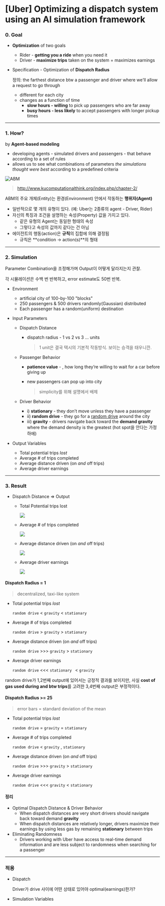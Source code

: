# [Uber] Optimizing a dispatch system using an AI simulation framework

### 0. Goal

- **Optimization** of two goals
  - Rider - **getting you a ride** when you need it
  - Driver - **maximize trips** taken on the system = maximizes earnings


- Specification - Optimization of **Dispatch Radius**

  정의: the farthest distance btw a passenger and driver
  where we'll allow a request to go through

  - different for each city
  - changes as a function of time
    - **slow hours - willing** to pick up passengers who are far away 
    - **busy hours - less likely** to accept passengers with longer pickup times

---

### 1. How? 

by **Agent-based modeling**

- developing agents - simulated drivers and passengers - that behave according to a set of rules
- allows us to see what combinations of parameters *the simulations thought were best* according to a predefined criteria

![ABM](http://www.kucomputationalthink.org/wp-content/uploads/2016/06/2-12.bmp)

> http://www.kucomputationalthink.org/index.php/chapter-2/

ABM의 주요 개체(Entity)는 환경(Environment) 안에서 작동하는 **행위자(Agent)**

- 일반적으로 몇 개의 유형이 있다. (예: Uber는 2종류의 agent - Driver, Rider)
- 자신의 특징과 조건을 설명하는 속성(Property) 값을 가지고 있다.
  - 같은 유형의 Agent는 동일한 형태의 속성
  - 그렇다고 속성의 값까지 같다는 건 아님
- 에이전트의 행동(action)은 **규칙**의 집합에 의해 결정됨
  - 규칙은 **condition -> action(s)**의 형태

---

### 2. Simulation

Parameter Combination을 조정해가며 Output이 어떻게 달라지는지 관찰.

각 시뮬레이션은 수백 번 반복하고, error estimate도 50번 반복.

- Environment

  - artificial city of 100-by-100 "blocks"
  - 250 passengers & 500 drivers randomly(Gaussian) distributed
  - Each passenger has a random(uniform) destination

- Input Parameters

  - Dispatch Distance

    - dispatch radius - 1 vs 2 vs 3 … units

      > 1 unit은 결국 택시의 기본적 작동방식. 보이는 승객을 태우니깐.

  - Passenger Behavior

    - **patience value** - , how long they’re willing to wait for a car before
      giving up

    - new passengers can pop up into city

      > simplicity를 위해 설명에서 배제

  - Driver Behavior

    - i) **stationary** - they don’t move unless they have a passenger
    - ii) **random drive** - they go for a [random drive](http://en.wikipedia.org/wiki/Random_walk) around the city
    - iii) **gravity** - drivers navigate back toward the **demand gravity**
      where the demand density is the greatest (hot spot을 안다는 가정 하에)

- Output Variables

  - Total potential trips *lost*
  - Average # of trips completed
  - Average distance driven (on *and* off trips)
  - Average driver earnings

---

### 3. Result

- Dispatch Distance => Output

  - Total Potential trips lost

    ![](https://newsroomadmin.uberinternal.com/wp-content/uploads/2014/05/ubersmith_lost.jpg)

  - Average # of trips completed

    ![](https://newsroomadmin.uberinternal.com/wp-content/uploads/2014/05/ubersmith_trips.jpg)

  - Average distance driven (on *and* off trips)

    ![](https://newsroomadmin.uberinternal.com/wp-content/uploads/2014/08/distance.jpg)

  - Average driver earnings

    ![](https://newsroomadmin.uberinternal.com/wp-content/uploads/2014/08/earnings.jpg)



#### Dispatch Radius = 1 

> decentralized, taxi-like system

- Total potential trips *lost*

  `random drive` < `gravity` < `stationary`

- Average # of trips completed

  `random drive` > `gravity` > `stationary`

- Average distance driven (on *and* off trips)

  `random drive` >>> `gravity` > `stationary`

- Average driver earnings

  `random drive` <<< `stationary ` < `gravity` 

random drive가 1,2번째 output에 있어서는 긍정적 결과를 보이지만,
사실 **cost of gas used during and btw trips**를 고려한 3,4번째 output은 부정적이다.



#### Dispatch Radius >= 25

> error bars = standard deviation of the mean

- Total potential trips *lost*

  `random drive` = `gravity` = `stationary`

- Average # of trips completed

  `random drive` < `gravity` , `stationary`

- Average distance driven (on *and* off trips)

  `random drive` >>> `gravity` > `stationary`

- Average driver earnings

  `random drive` <<< `gravity` < `stationary ` 



#### 정리

- Optimal Dispatch Distance & Driver Behavior
  - When dispatch distances are very short drivers should navigate back toward demand **gravity**
  - When dispatch distances are relatively longer, drivers maximize their earnings by using less gas by remaining **stationary** between trips
- Eliminating Randomness
  - Drivers working with Uber have access to real-time demand information and
    are less subject to randomness when searching for a passenger

---

### 적용

- Dispatch

  Driver가 drive 사이에 어떤 상태로 있어야 optimal(earnings)한가?

- Simulation Variables



